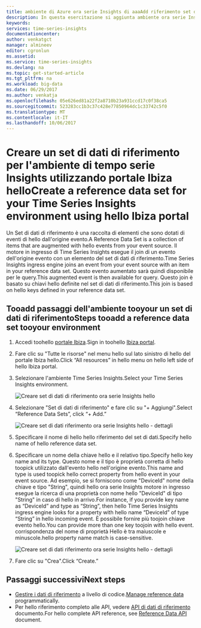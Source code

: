 ```yaml
---
title: ambiente di Azure ora serie Insights di aaaAdd riferimento set di dati tooyour | Documenti Microsoft
description: In questa esercitazione si aggiunta ambiente ora serie Insights tooyour set di dati di riferimento
keywords: 
services: time-series-insights
documentationcenter: 
author: venkatgct
manager: almineev
editor: cgronlun
ms.assetid: 
ms.service: time-series-insights
ms.devlang: na
ms.topic: get-started-article
ms.tgt_pltfrm: na
ms.workload: big-data
ms.date: 06/29/2017
ms.author: venkatja
ms.openlocfilehash: 05e626ed81a22f2a8710b23a931ccd17c0f38ca5
ms.sourcegitcommit: 523283cc1b3c37c428e77850964dc1c33742c5f0
ms.translationtype: MT
ms.contentlocale: it-IT
ms.lasthandoff: 10/06/2017
---
```

# <a name="create-a-reference-data-set-for-your-time-series-insights-environment-using-hello-ibiza-portal"></a><span data-ttu-id="496ad-103">Creare un set di dati di riferimento per l'ambiente di tempo serie Insights utilizzando portale Ibiza hello</span><span class="sxs-lookup"><span data-stu-id="496ad-103">Create a reference data set for your Time Series Insights environment using hello Ibiza portal</span></span>

<span data-ttu-id="496ad-104">Un Set di dati di riferimento è una raccolta di elementi che sono dotati di eventi di hello dall'origine evento.</span><span class="sxs-lookup"><span data-stu-id="496ad-104">A Reference Data Set is a collection of items that are augmented with hello events from your event source.</span></span> <span data-ttu-id="496ad-105">Il motore in ingresso di Time Series Insights esegue il join di un evento dell'origine evento con un elemento del set di dati di riferimento.</span><span class="sxs-lookup"><span data-stu-id="496ad-105">Time Series Insights ingress engine joins an event from your event source with an item in your reference data set.</span></span> <span data-ttu-id="496ad-106">Questo evento aumentato sarà quindi disponibile per le query.</span><span class="sxs-lookup"><span data-stu-id="496ad-106">This augmented event is then available for query.</span></span> <span data-ttu-id="496ad-107">Questo join è basato su chiavi hello definite nel set di dati di riferimento.</span><span class="sxs-lookup"><span data-stu-id="496ad-107">This join is based on hello keys defined in your reference data set.</span></span>

## <a name="steps-tooadd-a-reference-data-set-tooyour-environment"></a><span data-ttu-id="496ad-108">Tooadd passaggi dell'ambiente tooyour un set di dati di riferimento</span><span class="sxs-lookup"><span data-stu-id="496ad-108">Steps tooadd a reference data set tooyour environment</span></span>

1. <span data-ttu-id="496ad-109">Accedi toohello [portale Ibiza](https://portal.azure.com).</span><span class="sxs-lookup"><span data-stu-id="496ad-109">Sign in toohello [Ibiza portal](https://portal.azure.com).</span></span>
2. <span data-ttu-id="496ad-110">Fare clic su "Tutte le risorse" nel menu hello sul lato sinistro di hello del portale Ibiza hello.</span><span class="sxs-lookup"><span data-stu-id="496ad-110">Click “All resources” in hello menu on hello left side of hello Ibiza portal.</span></span>
3. <span data-ttu-id="496ad-111">Selezionare l'ambiente Time Series Insights.</span><span class="sxs-lookup"><span data-stu-id="496ad-111">Select your Time Series Insights environment.</span></span>

    ![Creare set di dati di riferimento ora serie Insights hello](media/add-reference-data-set/getstarted-create-reference-data-set-1.png)

4. <span data-ttu-id="496ad-113">Selezionare "Set di dati di riferimento" e fare clic su "+ Aggiungi".</span><span class="sxs-lookup"><span data-stu-id="496ad-113">Select “Reference Data Sets”, click “+ Add.”</span></span>

    ![Creare set di dati riferimento ora serie Insights hello - dettagli](media/add-reference-data-set/getstarted-create-reference-data-set-2.png)

5. <span data-ttu-id="496ad-115">Specificare il nome di hello hello riferimento del set di dati.</span><span class="sxs-lookup"><span data-stu-id="496ad-115">Specify hello name of hello reference data set.</span></span>
6. <span data-ttu-id="496ad-116">Specificare un nome della chiave hello e il relativo tipo.</span><span class="sxs-lookup"><span data-stu-id="496ad-116">Specify hello key name and its type.</span></span> <span data-ttu-id="496ad-117">Questo nome e il tipo è proprietà corretta di hello toopick utilizzato dall'evento hello nell'origine evento.</span><span class="sxs-lookup"><span data-stu-id="496ad-117">This name and type is used toopick hello correct property from hello event in your event source.</span></span> <span data-ttu-id="496ad-118">Ad esempio, se si forniscono come "DeviceId" nome della chiave e tipo "String", quindi hello ora serie Insights motore in ingresso esegue la ricerca di una proprietà con nome hello "DeviceId" di tipo "String" in caso di hello in arrivo.</span><span class="sxs-lookup"><span data-stu-id="496ad-118">For instance, if you provide key name as “DeviceId” and type as “String”, then hello Time Series Insights ingress engine looks for a property with hello name “DeviceId” of type “String” in hello incoming event.</span></span> <span data-ttu-id="496ad-119">È possibile fornire più toojoin chiave evento hello.</span><span class="sxs-lookup"><span data-stu-id="496ad-119">You can provide more than one key toojoin with hello event.</span></span> <span data-ttu-id="496ad-120">corrispondenza del nome di proprietà Hello è tra maiuscole e minuscole.</span><span class="sxs-lookup"><span data-stu-id="496ad-120">hello property name match is case-sensitive.</span></span>

     ![Creare set di dati riferimento ora serie Insights hello - dettagli](media/add-reference-data-set/getstarted-create-reference-data-set-3.png)

7. <span data-ttu-id="496ad-122">Fare clic su "Crea".</span><span class="sxs-lookup"><span data-stu-id="496ad-122">Click “Create.”</span></span>

## <a name="next-steps"></a><span data-ttu-id="496ad-123">Passaggi successivi</span><span class="sxs-lookup"><span data-stu-id="496ad-123">Next steps</span></span>

* <span data-ttu-id="496ad-124">[Gestire i dati di riferimento](time-series-insights-manage-reference-data-csharp.md) a livello di codice.</span><span class="sxs-lookup"><span data-stu-id="496ad-124">[Manage reference data](time-series-insights-manage-reference-data-csharp.md) programmatically.</span></span>
* <span data-ttu-id="496ad-125">Per hello riferimento completo alle API, vedere [API di dati di riferimento](/rest/api/time-series-insights/time-series-insights-reference-reference-data-api) documento.</span><span class="sxs-lookup"><span data-stu-id="496ad-125">For hello complete API reference, see [Reference Data API](/rest/api/time-series-insights/time-series-insights-reference-reference-data-api) document.</span></span>
